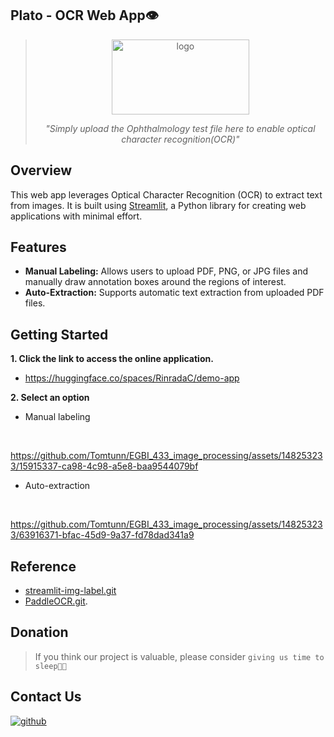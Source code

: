 ## Plato - OCR Web App👁️
<div align="center">

><img src="https://github.com/Tomtunn/EGBI_433_image_processing/assets/148253233/81a66306-4688-4c71-a996-da879e88c772" alt="logo" width="220" height="120">
>
>_"Simply upload the Ophthalmology test file here to enable optical character recognition(OCR)"_

<div align="left">

## Overview
This web app leverages Optical Character Recognition (OCR) to extract text from images. It is built using [Streamlit](https://streamlit.io/), a Python library for creating web applications with minimal effort.

## Features
* **Manual Labeling:** Allows users to upload PDF, PNG, or JPG files and manually draw annotation boxes around the regions of interest.
* **Auto-Extraction:** Supports automatic text extraction from uploaded PDF files.


## Getting Started
**1. Click the link to access the online application.**
- https://huggingface.co/spaces/RinradaC/demo-app

**2. Select an option**
- Manual labeling
  
<br>

https://github.com/Tomtunn/EGBI_433_image_processing/assets/148253233/15915337-ca98-4c98-a5e8-baa9544079bf

- Auto-extraction
  
<br>


https://github.com/Tomtunn/EGBI_433_image_processing/assets/148253233/63916371-bfac-45d9-9a37-fd78dad341a9 




## Reference
- [streamlit-img-label.git](https://github.com/lit26/streamlit-img-label.git)
- [PaddleOCR.git](https://github.com/PaddlePaddle/PaddleOCR.git).

## Donation
>If you think our project is valuable, please consider `giving us time to sleep🛌💤`


## Contact Us
<div align="left">
<a href="https://github.com/Tomtunn/EGBI_433_image_processing.git" target="_blank">
<img src=https://img.shields.io/badge/github-%2324292e.svg?&style=for-the-badge&logo=github&logoColor=white alt=github style="margin-bottom: 5px;" />
</a>
